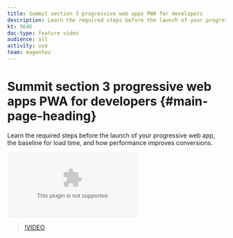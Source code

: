 ```yaml
---
title: Summit section 3 progressive web apps PWA for developers
description: Learn the required steps before the launch of your progressive web app, the baseline for load time, and how performance improves conversions.
kt: 5646
doc-type: feature video
audience: all
activity: use
team: magentou
---
```


# Summit section 3 progressive web apps PWA for developers {#main-page-heading}

Learn the required steps before the launch of your progressive web app, the baseline for load time, and how performance improves conversions.

![Exercise Files](./assets/PWA-Exercise-Skeleton-files.zip)

>[!VIDEO](https://video.tv.adobe.com/v/35717)
